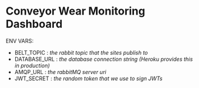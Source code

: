 # Conveyor Wear Monitoring Dashboard

ENV VARS:
* BELT_TOPIC : *the rabbit topic that the sites publish to*
* DATABASE_URL : *the database connection string (Heroku provides this in production)*
* AMQP_URL : *the rabbitMQ server uri* 
* JWT_SECRET : *the random token that we use to sign JWTs*
